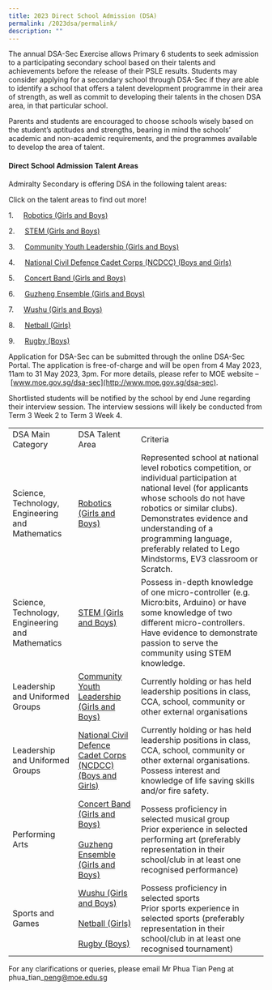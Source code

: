 ```yaml
---
title: 2023 Direct School Admission (DSA)
permalink: /2023dsa/permalink/
description: ""
---
```

The annual DSA-Sec Exercise allows Primary 6 students to seek admission to a participating secondary school based on their talents and achievements before the release of their PSLE results. Students may consider applying for a secondary school through DSA-Sec if they are able to identify a school that offers a talent development programme in their area of strength, as well as commit to developing their talents in the chosen DSA area, in that particular school.

Parents and students are encouraged to choose schools wisely based on the student’s aptitudes and strengths, bearing in mind the schools’ academic and non-academic requirements, and the programmes available to develop the area of talent.


#### Direct School Admission Talent Areas

Admiralty Secondary is offering DSA in the following talent areas:  

Click on the talent areas to find out more!

1.&nbsp;&nbsp;&nbsp;&nbsp;&nbsp;[Robotics (Girls and Boys)](/co-curricular-activities/clubs-and-societies/robotics-club/permalink/)

2.&nbsp;&nbsp;&nbsp;&nbsp;&nbsp;[STEM (Girls and Boys)](/admiralty-experience/applied-learning-programme/permalink/)

3.&nbsp;&nbsp;&nbsp;&nbsp;&nbsp;[Community Youth Leadership (Girls and Boys)](/learning-for-life-programme/permalink)

4.&nbsp;&nbsp;&nbsp;&nbsp;&nbsp;[National Civil Defence Cadet Corps (NCDCC) (Boys and Girls)](/national-civil-defence-cadet-corps/co-curricular-activities/uniform-groups/permalink)

5.&nbsp;&nbsp;&nbsp;&nbsp;&nbsp;[Concert Band (Girls and Boys)](/concert-band/co-curricular-activities/performing-arts/permalink)

6.&nbsp;&nbsp;&nbsp;&nbsp;&nbsp;[Guzheng Ensemble (Girls and Boys)](/guzheng-ensemble/co-curricular-activities/performing-arts/permalink)

7.&nbsp;&nbsp;&nbsp;&nbsp;&nbsp;[Wushu (Girls and Boys)](/wushu/co-curricular-activities/sports/permalink)

8.&nbsp;&nbsp;&nbsp;&nbsp;&nbsp;[Netball (Girls)](/netball/co-curricular-activities/sports/permalink)

9.&nbsp;&nbsp;&nbsp;&nbsp;&nbsp;[Rugby (Boys)](/rugby/co-curricular-activities/sports/permalink)


Application for DSA-Sec can be submitted through the online DSA-Sec Portal. The application is free-of-charge and will be open from 4 May 2023, 11am to 31 May 2023, 3pm. For more details, please refer to MOE website –&nbsp;[www.moe.gov.sg/dsa-sec](http://www.moe.gov.sg/dsa-sec).


Shortlisted students will be notified by the school by end June regarding their interview session. The interview sessions will likely be conducted from Term 3 Week 2 to Term 3 Week 4.

|  |  |  |
|---|---|---|
| DSA Main Category | DSA Talent Area | Criteria |
| Science, Technology, Engineering and Mathematics | [Robotics (Girls and Boys)](/co-curricular-activities/clubs-and-societies/robotics-club/permalink/)<br>  | Represented school at national level robotics competition, or individual participation at national level (for applicants whose schools do not have robotics or similar clubs). Demonstrates evidence and understanding of a programming language, preferably related to Lego Mindstorms, EV3 classroom or Scratch. |
|  Science, Technology, Engineering and Mathematics| [STEM (Girls and Boys)](/admiralty-experience/applied-learning-programme/permalink/)<br><br>  | Possess in-depth knowledge of one micro-controller (e.g. Micro:bits, Arduino) or have some knowledge of two different micro-controllers.<br>Have evidence to demonstrate passion to serve the community using STEM knowledge. |
| Leadership and Uniformed Groups |[Community Youth Leadership (Girls and Boys)](/learning-for-life-programme/permalink) | Currently holding or has held leadership positions in class, CCA, school, community or other external organisations<br> |
|Leadership and Uniformed Groups  | [National Civil Defence Cadet Corps (NCDCC) (Boys and Girls)](/national-civil-defence-cadet-corps/co-curricular-activities/uniform-groups/permalink)<br>  | Currently holding or has held leadership positions in class, CCA, school, community or other external organisations.<br>Possess interest and knowledge of life saving skills and/or fire safety. |
Performing Arts | [Concert Band (Girls and Boys)](/concert-band/co-curricular-activities/performing-arts/permalink)<br><br>[Guzheng Ensemble (Girls and Boys)](/guzheng-ensemble/co-curricular-activities/performing-arts/permalink) | Possess proficiency in selected musical group<br>Prior experience in selected performing art (preferably representation in their school/club in at least one recognised performance)
 | Sports and Games | [Wushu (Girls and Boys)](/wushu/co-curricular-activities/sports/permalink)<br><br> [Netball (Girls)](/netball/co-curricular-activities/sports/permalink)<br><br>[Rugby (Boys)](/rugby/co-curricular-activities/sports/permalink) | Possess proficiency in selected sports<br>Prior sports experience in selected sports (preferably representation in their school/club in at least one recognised tournament)  |


For any clarifications or queries, please email Mr Phua Tian Peng at phua\_tian\_peng@moe.edu.sg